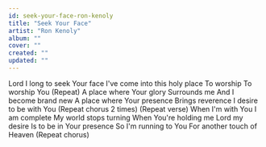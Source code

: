 ```yaml
---
id: seek-your-face-ron-kenoly
title: "Seek Your Face"
artist: "Ron Kenoly"
album: ""
cover: ""
created: ""
updated: ""
---
```


Lord I long to seek Your face
I've come into this holy place
To worship
To worship You
(Repeat)
A place where Your glory
Surrounds me
And I become brand new
A place where Your presence
Brings reverence
I desire to be with You
(Repeat chorus 2 times)
(Repeat verse)
When I'm with You
I am complete
My world stops turning
When You're holding me
Lord my desire
Is to be in Your presence
So I'm running to You
For another touch of Heaven
(Repeat chorus)